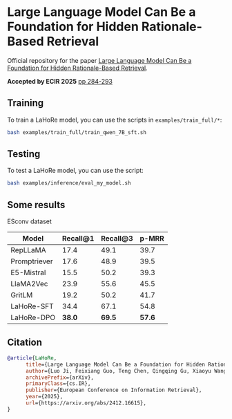 # Large Language Model Can Be a Foundation for Hidden Rationale-Based Retrieval

Official repository for the paper [Large Language Model Can Be a Foundation for Hidden Rationale-Based Retrieval](https://arxiv.org/abs/2412.16615).

**Accepted by ECIR 2025** [pp 284-293](https://link.springer.com/chapter/10.1007/978-3-031-88714-7_27)

## Training
To train a LaHoRe model, you can use the scripts in `examples/train_full/*`:

```bash
bash examples/train_full/train_qwen_7B_sft.sh
```

## Testing
To test a LaHoRe model, you can use the script:

```bash
bash examples/inference/eval_my_model.sh
```

## Some results
ESconv dataset

| Model        | Recall@1 | Recall@3 | p-MRR    |
|--------------|----------|----------|----------|
| RepLLaMA     | 17.4     | 49.1     | 39.7     |
| Promptriever | 17.6     | 48.9     | 39.5     |
| E5-Mistral   | 15.5     | 50.2     | 39.3     |
| LlaMA2Vec    | 23.9     | 55.6     | 45.5     |
| GritLM       | 19.2     | 50.2     | 41.7     |
| LaHoRe-SFT   | 34.4     | 67.1     | 54.8     |
| LaHoRe-DPO   | **38.0** | **69.5** | **57.6** |

## Citation


```bibtex
@article{LaHoRe,
      title={Large Language Model Can Be a Foundation for Hidden Rationale-Based Retrieval}, 
      author={Luo Ji, Feixiang Guo, Teng Chen, Qingqing Gu, Xiaoyu Wang, Ningyuan Xi, Yihong Wang1, Peng Yu, Yue Zhao, Hongyang Lei, Zhonglin Jiang, and Yong Chen},
      archivePrefix={arXiv},
      primaryClass={cs.IR},
      publisher={European Conference on Information Retrieval},
      year={2025},
      url={https://arxiv.org/abs/2412.16615}, 
}
```

